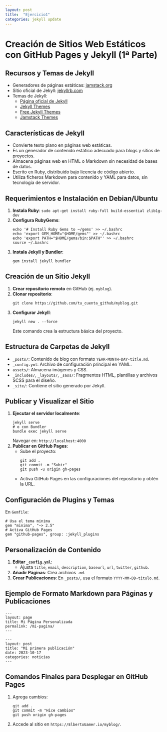```yaml
---
layout: post
title:  "Ejercicio1"
categories: jekyll update
---
```


# Creación de Sitios Web Estáticos con GitHub Pages y Jekyll (1ª Parte)

## Recursos y Temas de Jekyll
- Generadores de páginas estáticas: [jamstack.org](https://jamstack.org/generators/)
- Sitio oficial de Jekyll: [jekyllrb.com](https://jekyllrb.com/)
- Temas de Jekyll:
  - [Página oficial de Jekyll](https://jekyllrb.com/docs/themes/)
  - [Jekyll Themes](http://jekyllthemes.org/)
  - [Free Jekyll Themes](https://jekyllthemes.io/free)
  - [Jamstack Themes](https://jamstackthemes.dev/ssg/jekyll/)

## Características de Jekyll
- Convierte texto plano en páginas web estáticas.
- Es un generador de contenido estático adecuado para blogs y sitios de proyectos.
- Almacena páginas web en HTML o Markdown sin necesidad de bases de datos.
- Escrito en Ruby, distribuido bajo licencia de código abierto.
- Utiliza ficheros Markdown para contenido y YAML para datos, sin tecnología de servidor.

## Requerimientos e Instalación en Debian/Ubuntu
1. **Instala Ruby**: `sudo apt-get install ruby-full build-essential zlib1g-dev`
2. **Configura RubyGems**:
   ```
   echo '# Install Ruby Gems to ~/gems' >> ~/.bashrc
   echo 'export GEM_HOME="$HOME/gems"' >> ~/.bashrc
   echo 'export PATH="$HOME/gems/bin:$PATH"' >> ~/.bashrc
   source ~/.bashrc
   ```
3. **Instala Jekyll y Bundler**:
   ```
   gem install jekyll bundler
   ```

## Creación de un Sitio Jekyll
1. **Crear repositorio remoto** en GitHub (ej. `myblog`).
2. **Clonar repositorio**:
   ```
   git clone https://github.com/tu_cuenta_github/myblog.git
   ```
3. **Configurar Jekyll**:
   ```
   jekyll new . --force
   ```
   Este comando crea la estructura básica del proyecto.

## Estructura de Carpetas de Jekyll
- `_posts/`: Contenido de blog con formato `YEAR-MONTH-DAY-title.md`.
- `_config.yml`: Archivo de configuración principal en YAML.
- `assets/`: Almacena imágenes y CSS.
- `_includes/`, `_layouts/`, `_sass/`: Fragmentos HTML, plantillas y archivos SCSS para el diseño.
- `_site/`: Contiene el sitio generado por Jekyll.

## Publicar y Visualizar el Sitio
1. **Ejecutar el servidor localmente**:
   ```
   jekyll serve
   # o con Bundler
   bundle exec jekyll serve
   ```
   Navegar en: `http://localhost:4000`
2. **Publicar en GitHub Pages**:
   - Sube el proyecto:
     ```
     git add .
     git commit -m "Subir"
     git push -u origin gh-pages
     ```
   - Activa GitHub Pages en las configuraciones del repositorio y obtén la URL.

## Configuración de Plugins y Temas
En `Gemfile`:
```
# Usa el tema minima
gem "minima", "~> 2.5"
# Activa GitHub Pages
gem "github-pages", group: :jekyll_plugins
```

## Personalización de Contenido
1. **Editar `_config.yml`**:
   - Ajusta `title`, `email`, `description`, `baseurl`, `url`, `twitter`, `github`.
2. **Añadir Páginas**: Crea archivos `.md`.
3. **Crear Publicaciones**: En `_posts/`, usa el formato `YYYY-MM-DD-titulo.md`.

## Ejemplo de Formato Markdown para Páginas y Publicaciones

```
---
layout: page
title: Mi Página Personalizada
permalink: /mi-pagina/
---
```

```
---
layout: post
title: "Mi primera publicación"
date: 2023-10-17
categories: noticias
---
```

## Comandos Finales para Desplegar en GitHub Pages
1. Agrega cambios:
   ```
   git add .
   git commit -m "Hice cambios"
   git push origin gh-pages
   ```
2. Accede al sitio en `https://ElbertoGamer.io/myblog/`.

